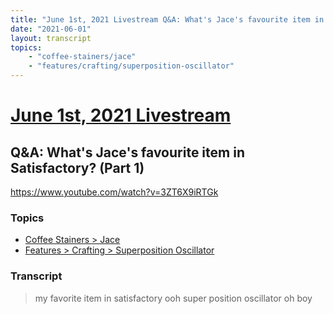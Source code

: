 ```yaml
---
title: "June 1st, 2021 Livestream Q&A: What's Jace's favourite item in Satisfactory? (Part 1)"
date: "2021-06-01"
layout: transcript
topics:
    - "coffee-stainers/jace"
    - "features/crafting/superposition-oscillator"
---
```

# [June 1st, 2021 Livestream](../2021-06-01.md)
## Q&A: What's Jace's favourite item in Satisfactory? (Part 1)
https://www.youtube.com/watch?v=3ZT6X9iRTGk

### Topics
* [Coffee Stainers > Jace](../topics/coffee-stainers/jace.md)
* [Features > Crafting > Superposition Oscillator](../topics/features/crafting/superposition-oscillator.md)

### Transcript

> my favorite item in satisfactory ooh super position oscillator oh boy
